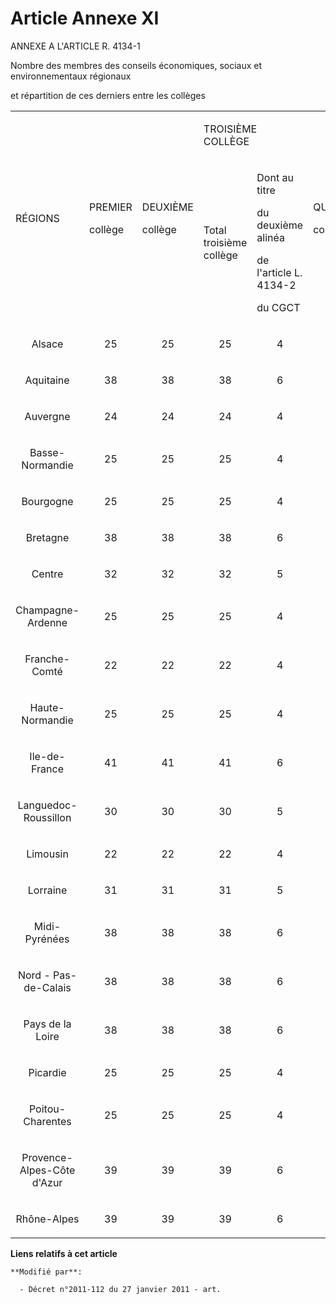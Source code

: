 # Article Annexe XI

ANNEXE A L'ARTICLE R. 4134-1

Nombre des membres des conseils économiques, sociaux et environnementaux régionaux

et répartition de ces derniers entre les collèges 

<table>
  <tbody>
    <tr>
      <td rowspan="2">

RÉGIONS

</td>
      <td rowspan="2">

PREMIER

collège

</td>
      <td rowspan="2">

DEUXIÈME

collège

</td>
      <td colspan="2">

TROISIÈME COLLÈGE

</td>
      <td rowspan="2">

QUATRIÈME

collège

</td>
      <td rowspan="2">

TOTAL

</td>
    </tr>
    <tr>
      <td>

Total troisième collège

</td>
      <td>

Dont au titre

du deuxième alinéa

de l'article L. 4134-2

du CGCT

</td>
    </tr>
    <tr>
      <td align="center">

Alsace

</td>
      <td align="center">

25

</td>
      <td align="center">

25

</td>
      <td align="center">

25

</td>
      <td align="center">

4

</td>
      <td align="center">

3

</td>
      <td align="center">

78

</td>
    </tr>
    <tr>
      <td align="center">

Aquitaine

</td>
      <td align="center">

38

</td>
      <td align="center">

38

</td>
      <td align="center">

38

</td>
      <td align="center">

6

</td>
      <td align="center">

5

</td>
      <td align="center">

119

</td>
    </tr>
    <tr>
      <td align="center">

Auvergne

</td>
      <td align="center">

24

</td>
      <td align="center">

24

</td>
      <td align="center">

24

</td>
      <td align="center">

4

</td>
      <td align="center">

3

</td>
      <td align="center">

75

</td>
    </tr>
    <tr>
      <td align="center">

Basse-Normandie

</td>
      <td align="center">

25

</td>
      <td align="center">

25

</td>
      <td align="center">

25

</td>
      <td align="center">

4

</td>
      <td align="center">

3

</td>
      <td align="center">

78

</td>
    </tr>
    <tr>
      <td align="center">

Bourgogne

</td>
      <td align="center">

25

</td>
      <td align="center">

25

</td>
      <td align="center">

25

</td>
      <td align="center">

4

</td>
      <td align="center">

3

</td>
      <td align="center">

78

</td>
    </tr>
    <tr>
      <td align="center">

Bretagne

</td>
      <td align="center">

38

</td>
      <td align="center">

38

</td>
      <td align="center">

38

</td>
      <td align="center">

6

</td>
      <td align="center">

5

</td>
      <td align="center">

119

</td>
    </tr>
    <tr>
      <td align="center">

Centre

</td>
      <td align="center">

32

</td>
      <td align="center">

32

</td>
      <td align="center">

32

</td>
      <td align="center">

5

</td>
      <td align="center">

4

</td>
      <td align="center">

100

</td>
    </tr>
    <tr>
      <td align="center">

Champagne-Ardenne

</td>
      <td align="center">

25

</td>
      <td align="center">

25

</td>
      <td align="center">

25

</td>
      <td align="center">

4

</td>
      <td align="center">

3

</td>
      <td align="center">

78

</td>
    </tr>
    <tr>
      <td align="center">

Franche-Comté

</td>
      <td align="center">

22

</td>
      <td align="center">

22

</td>
      <td align="center">

22

</td>
      <td align="center">

4

</td>
      <td align="center">

3

</td>
      <td align="center">

69

</td>
    </tr>
    <tr>
      <td align="center">

Haute-Normandie

</td>
      <td align="center">

25

</td>
      <td align="center">

25

</td>
      <td align="center">

25

</td>
      <td align="center">

4

</td>
      <td align="center">

3

</td>
      <td align="center">

78

</td>
    </tr>
    <tr>
      <td align="center">

Ile-de-France

</td>
      <td align="center">

41

</td>
      <td align="center">

41

</td>
      <td align="center">

41

</td>
      <td align="center">

6

</td>
      <td align="center">

5

</td>
      <td align="center">

128

</td>
    </tr>
    <tr>
      <td align="center">

Languedoc-Roussillon

</td>
      <td align="center">

30

</td>
      <td align="center">

30

</td>
      <td align="center">

30

</td>
      <td align="center">

5

</td>
      <td align="center">

4

</td>
      <td align="center">

94

</td>
    </tr>
    <tr>
      <td align="center">

Limousin

</td>
      <td align="center">

22

</td>
      <td align="center">

22

</td>
      <td align="center">

22

</td>
      <td align="center">

4

</td>
      <td align="center">

3

</td>
      <td align="center">

69

</td>
    </tr>
    <tr>
      <td align="center">

Lorraine

</td>
      <td align="center">

31

</td>
      <td align="center">

31

</td>
      <td align="center">

31

</td>
      <td align="center">

5

</td>
      <td align="center">

4

</td>
      <td align="center">

97

</td>
    </tr>
    <tr>
      <td align="center">

Midi-Pyrénées

</td>
      <td align="center">

38

</td>
      <td align="center">

38

</td>
      <td align="center">

38

</td>
      <td align="center">

6

</td>
      <td align="center">

5

</td>
      <td align="center">

119

</td>
    </tr>
    <tr>
      <td align="center">

Nord - Pas-de-Calais

</td>
      <td align="center">

38

</td>
      <td align="center">

38

</td>
      <td align="center">

38

</td>
      <td align="center">

6

</td>
      <td align="center">

5

</td>
      <td align="center">

119

</td>
    </tr>
    <tr>
      <td align="center">

Pays de la Loire

</td>
      <td align="center">

38

</td>
      <td align="center">

38

</td>
      <td align="center">

38

</td>
      <td align="center">

6

</td>
      <td align="center">

5

</td>
      <td align="center">

119

</td>
    </tr>
    <tr>
      <td align="center">

Picardie

</td>
      <td align="center">

25

</td>
      <td align="center">

25

</td>
      <td align="center">

25

</td>
      <td align="center">

4

</td>
      <td align="center">

3

</td>
      <td align="center">

78

</td>
    </tr>
    <tr>
      <td align="center">

Poitou-Charentes

</td>
      <td align="center">

25

</td>
      <td align="center">

25

</td>
      <td align="center">

25

</td>
      <td align="center">

4

</td>
      <td align="center">

3

</td>
      <td align="center">

78

</td>
    </tr>
    <tr>
      <td align="center">

Provence-Alpes-Côte d'Azur

</td>
      <td align="center">

39

</td>
      <td align="center">

39

</td>
      <td align="center">

39

</td>
      <td align="center">

6

</td>
      <td align="center">

5

</td>
      <td align="center">

122

</td>
    </tr>
    <tr>
      <td align="center">

Rhône-Alpes

</td>
      <td align="center">

39

</td>
      <td align="center">

39

</td>
      <td align="center">

39

</td>
      <td align="center">

6

</td>
      <td align="center">

5

</td>
      <td align="center">

122</td>
    </tr>
  </tbody>
</table>

**Liens relatifs à cet article**

	**Modifié par**:

	  - Décret n°2011-112 du 27 janvier 2011 - art.
